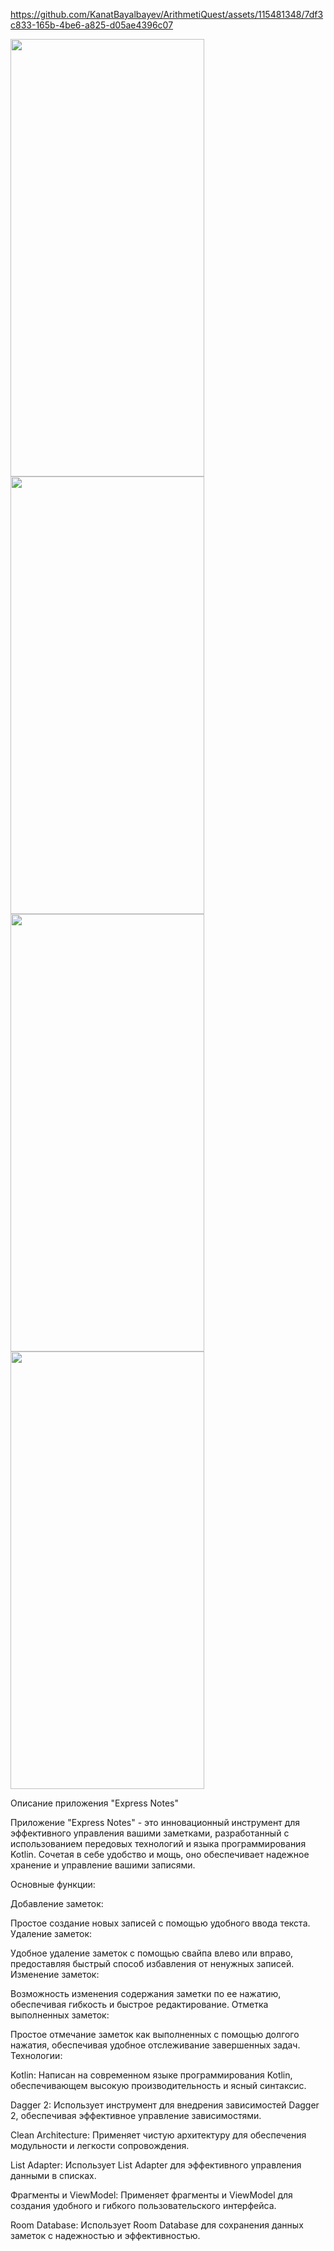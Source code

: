 https://github.com/KanatBayalbayev/ArithmetiQuest/assets/115481348/7df3c833-165b-4be6-a825-d05ae4396c07


<img src="https://github.com/KanatBayalbayev/ExpressNotes/assets/115481348/32cf2406-bf0d-4508-a6b9-c7233796d39b" width="310" height="700"><img src="https://github.com/KanatBayalbayev/ExpressNotes/assets/115481348/1c5b5dcf-c247-4edb-9549-1a5bcf8d1abc" width="310" height="700">
<img src="https://github.com/KanatBayalbayev/ExpressNotes/assets/115481348/7c4d268e-c4b3-4e45-9c0a-a706971f9a61" width="310" height="700"> <img src="https://github.com/KanatBayalbayev/ExpressNotes/assets/115481348/18616628-35fe-433e-bc15-3b6c030042c5" width="310" height="700">



Описание приложения "Express Notes"

Приложение "Express Notes" - это инновационный инструмент для эффективного управления вашими заметками, разработанный с использованием передовых технологий и языка программирования Kotlin. Сочетая в себе удобство и мощь, оно обеспечивает надежное хранение и управление вашими записями.

Основные функции:

Добавление заметок:

Простое создание новых записей с помощью удобного ввода текста.
Удаление заметок:

Удобное удаление заметок с помощью свайпа влево или вправо, предоставляя быстрый способ избавления от ненужных записей.
Изменение заметок:

Возможность изменения содержания заметки по ее нажатию, обеспечивая гибкость и быстрое редактирование.
Отметка выполненных заметок:

Простое отмечание заметок как выполненных с помощью долгого нажатия, обеспечивая удобное отслеживание завершенных задач.
Технологии:

Kotlin: Написан на современном языке программирования Kotlin, обеспечивающем высокую производительность и ясный синтаксис.

Dagger 2: Использует инструмент для внедрения зависимостей Dagger 2, обеспечивая эффективное управление зависимостями.

Clean Architecture: Применяет чистую архитектуру для обеспечения модульности и легкости сопровождения.

List Adapter: Использует List Adapter для эффективного управления данными в списках.

Фрагменты и ViewModel: Применяет фрагменты и ViewModel для создания удобного и гибкого пользовательского интерфейса.

Room Database: Использует Room Database для сохранения данных заметок с надежностью и эффективностью.

